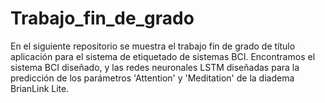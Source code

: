 # Trabajo_fin_de_grado
En el siguiente repositorio se muestra el trabajo fin de grado de título aplicación para el sistema de etiquetado de sistemas BCI. Encontramos  el sistema BCI diseñado, y las redes neuronales LSTM diseñadas para la predicción de los parámetros 'Attention' y 'Meditation' de la diadema BrianLink Lite. 
